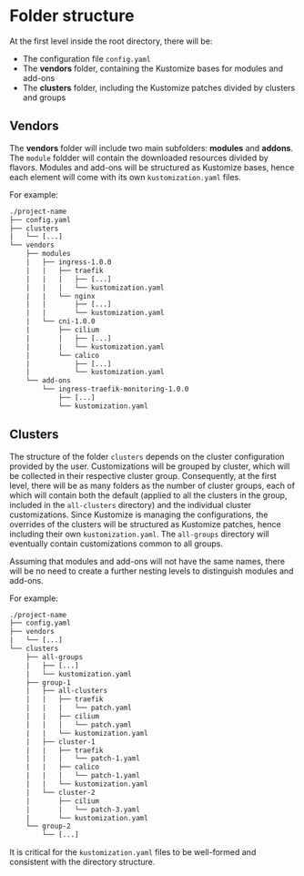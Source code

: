 # Folder structure

At the first level inside the root directory, there will be:

- The configuration file `config.yaml`
- The **vendors** folder, containing the Kustomize bases for modules and add-ons
- The **clusters** folder, including the Kustomize patches divided by clusters and groups

## Vendors

The **vendors** folder will include two main subfolders: **modules** and **addons**.
The `module` foldder will contain the downloaded resources divided by flavors. Modules and add-ons will be structured
as Kustomize bases, hence each element will come with its own `kustomization.yaml` files.

For example:

```txt
./project-name
├── config.yaml
├── clusters
|   └── [...]
└── vendors
    ├── modules
    |   ├── ingress-1.0.0
    |   |   ├── traefik
    |   |   |   ├── [...]
    |   |   |   └── kustomization.yaml
    |   |   └── nginx
    |   |       ├── [...]
    |   |       └── kustomization.yaml
    |   └── cni-1.0.0
    |       ├── cilium
    |       |   ├── [...]
    |       |   └── kustomization.yaml
    |       └── calico
    |           ├── [...]
    |           └── kustomization.yaml
    └── add-ons
        └── ingress-traefik-monitoring-1.0.0
            ├── [...]
            └── kustomization.yaml
```

## Clusters

The structure of the folder `clusters` depends on the cluster configuration provided by the user.
Customizations will be grouped by cluster, which will be collected in their respective cluster group.
Consequently, at the first level, there will be as many folders as the number of cluster groups, each of which
will contain both the default (applied to all the clusters in the group, included in the `all-clusters` directory)
and the individual cluster customizations. Since Kustomize is managing the configurations, the overrides of the clusters
will be structured as Kustomize patches, hence including their own `kustomization.yaml`.
The `all-groups` directory will eventually contain customizations common to all groups.

Assuming that modules and add-ons will not have the same names, there will be no need to create a further nesting levels
to distinguish modules and add-ons.

For example:

```txt
./project-name
├── config.yaml
├── vendors
|   └── [...]
└── clusters
    ├── all-groups
    |   ├── [...]
    |   └── kustomization.yaml
    ├── group-1
    |   ├── all-clusters
    |   |   ├── traefik
    |   |   |   └── patch.yaml
    |   |   ├── cilium
    |   |   |   └── patch.yaml
    |   |   └── kustomization.yaml
    |   ├── cluster-1
    |   |   ├── traefik
    |   |   |   └── patch-1.yaml
    |   |   ├── calico
    |   |   |   └── patch-1.yaml
    |   |   └── kustomization.yaml
    |   └── cluster-2
    |       ├── cilium
    |       |   └── patch-3.yaml
    |       └── kustomization.yaml
    └── group-2
        └── [...]
```

It is critical for the `kustomization.yaml` files to be well-formed and consistent with the directory structure.
